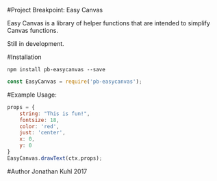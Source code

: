 #Project Breakpoint: Easy Canvas

Easy Canvas is a library of helper functions that are intended to simplify Canvas functions.

Still in development.

#Installation

```npm install pb-easycanvas --save```

```javascript
const EasyCanvas = require('pb-easycanvas');
```

#Example Usage:

```javascript
props = {
    string: "This is fun!",
    fontsize: 18,
    color: 'red',
    just: 'center',
    x: 0,
    y: 0
}
EasyCanvas.drawText(ctx,props);
```

#Author
Jonathan Kuhl 2017